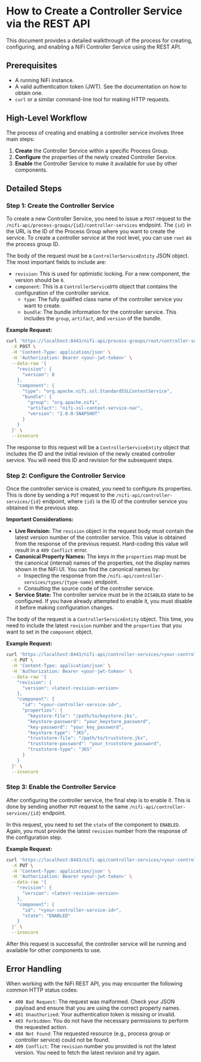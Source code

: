 # How to Create a Controller Service via the REST API

This document provides a detailed walkthrough of the process for creating, configuring, and enabling a NiFi Controller Service using the REST API.

## Prerequisites

- A running NiFi instance.
- A valid authentication token (JWT). See the documentation on how to obtain one.
- `curl` or a similar command-line tool for making HTTP requests.

## High-Level Workflow

The process of creating and enabling a controller service involves three main steps:

1.  **Create** the Controller Service within a specific Process Group.
2.  **Configure** the properties of the newly created Controller Service.
3.  **Enable** the Controller Service to make it available for use by other components.

## Detailed Steps

### Step 1: Create the Controller Service

To create a new Controller Service, you need to issue a `POST` request to the `/nifi-api/process-groups/{id}/controller-services` endpoint. The `{id}` in the URL is the ID of the Process Group where you want to create the service. To create a controller service at the root level, you can use `root` as the process group ID.

The body of the request must be a `ControllerServiceEntity` JSON object. The most important fields to include are:

-   `revision`: This is used for optimistic locking. For a new component, the version should be `0`.
-   `component`: This is a `ControllerServiceDTO` object that contains the configuration of the controller service.
    -   `type`: The fully qualified class name of the controller service you want to create.
    -   `bundle`: The bundle information for the controller service. This includes the `group`, `artifact`, and `version` of the bundle.

**Example Request:**

```bash
curl 'https://localhost:8443/nifi-api/process-groups/root/controller-services' \
  -X POST \
  -H 'Content-Type: application/json' \
  -H 'Authorization: Bearer <your-jwt-token>' \
  --data-raw '{
    "revision": {
      "version": 0
    },
    "component": {
      "type": "org.apache.nifi.ssl.StandardSSLContextService",
      "bundle": {
        "group": "org.apache.nifi",
        "artifact": "nifi-ssl-context-service-nar",
        "version": "2.0.0-SNAPSHOT"
      }
    }
  }' \
  --insecure
```

The response to this request will be a `ControllerServiceEntity` object that includes the ID and the initial revision of the newly created controller service. You will need this ID and revision for the subsequent steps.

### Step 2: Configure the Controller Service

Once the controller service is created, you need to configure its properties. This is done by sending a `PUT` request to the `/nifi-api/controller-services/{id}` endpoint, where `{id}` is the ID of the controller service you obtained in the previous step.

**Important Considerations:**

*   **Live Revision:** The `revision` object in the request body must contain the latest version number of the controller service. This value is obtained from the response of the previous request. Hard-coding this value will result in a `409 Conflict` error.
*   **Canonical Property Names:** The keys in the `properties` map must be the canonical (internal) names of the properties, not the display names shown in the NiFi UI. You can find the canonical names by:
    *   Inspecting the response from the `/nifi-api/controller-services/types/{type-name}` endpoint.
    *   Consulting the source code of the controller service.
*   **Service State:** The controller service must be in the `DISABLED` state to be configured. If you have already attempted to enable it, you must disable it before making configuration changes.

The body of the request is a `ControllerServiceEntity` object. This time, you need to include the latest `revision` number and the `properties` that you want to set in the `component` object.

**Example Request:**

```bash
curl 'https://localhost:8443/nifi-api/controller-services/<your-controller-service-id>' \
  -X PUT \
  -H 'Content-Type: application/json' \
  -H 'Authorization: Bearer <your-jwt-token>' \
  --data-raw '{
    "revision": {
      "version": <latest-revision-version>
    },
    "component": {
      "id": "<your-controller-service-id>",
      "properties": {
        "keystore-file": "/path/to/keystore.jks",
        "keystore-password": "your_keystore_password",
        "key-password": "your_key_password",
        "keystore-type": "JKS",
        "truststore-file": "/path/to/truststore.jks",
        "truststore-password": "your_truststore_password",
        "truststore-type": "JKS"
      }
    }
  }' \
  --insecure
```

### Step 3: Enable the Controller Service

After configuring the controller service, the final step is to enable it. This is done by sending another `PUT` request to the same `/nifi-api/controller-services/{id}` endpoint.

In this request, you need to set the `state` of the component to `ENABLED`. Again, you must provide the latest `revision` number from the response of the configuration step.

**Example Request:**

```bash
curl 'https://localhost:8443/nifi-api/controller-services/<your-controller-service-id>' \
  -X PUT \
  -H 'Content-Type: application/json' \
  -H 'Authorization: Bearer <your-jwt-token>' \
  --data-raw '{
    "revision": {
      "version": <latest-revision-version>
    },
    "component": {
      "id": "<your-controller-service-id>",
      "state": "ENABLED"
    }
  }' \
  --insecure
```

After this request is successful, the controller service will be running and available for other components to use.

## Error Handling

When working with the NiFi REST API, you may encounter the following common HTTP status codes:

-   `400 Bad Request`: The request was malformed. Check your JSON payload and ensure that you are using the correct property names.
-   `401 Unauthorized`: Your authentication token is missing or invalid.
-   `403 Forbidden`: You do not have the necessary permissions to perform the requested action.
-   `404 Not Found`: The requested resource (e.g., process group or controller service) could not be found.
-   `409 Conflict`: The `revision` number you provided is not the latest version. You need to fetch the latest revision and try again.
